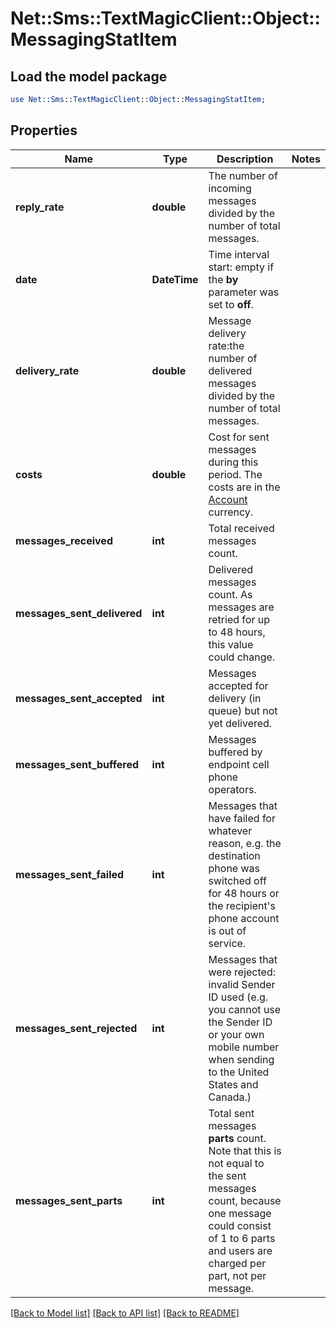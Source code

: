 # Net::Sms::TextMagicClient::Object::MessagingStatItem

## Load the model package
```perl
use Net::Sms::TextMagicClient::Object::MessagingStatItem;
```

## Properties
Name | Type | Description | Notes
------------ | ------------- | ------------- | -------------
**reply_rate** | **double** | The number of incoming messages divided by the number of total messages. | 
**date** | **DateTime** | Time interval start: empty if the **by** parameter was set to **off**.  | 
**delivery_rate** | **double** | Message delivery rate:the number of delivered messages divided by the number of total messages. | 
**costs** | **double** | Cost for sent messages during this period. The costs are in the [Account](http://docs.textmagictesting.com/#tag/User) currency.  | 
**messages_received** | **int** | Total received messages count. | 
**messages_sent_delivered** | **int** | Delivered messages count. As messages are retried for up to 48 hours, this value could change. | 
**messages_sent_accepted** | **int** | Messages accepted for delivery (in queue) but not yet delivered. | 
**messages_sent_buffered** | **int** | Messages buffered by endpoint cell phone operators. | 
**messages_sent_failed** | **int** | Messages that have failed for whatever reason, e.g. the destination phone was switched off for 48 hours or the recipient&#39;s phone account is out of service. | 
**messages_sent_rejected** | **int** | Messages that were rejected: invalid Sender ID used (e.g. you cannot use the Sender ID or your own mobile number when sending to the United States and Canada.)  | 
**messages_sent_parts** | **int** | Total sent messages **parts** count. Note that this is not equal to the sent messages count, because one message could consist of 1 to 6 parts and users are charged per part, not per message. | 

[[Back to Model list]](../README.md#documentation-for-models) [[Back to API list]](../README.md#documentation-for-api-endpoints) [[Back to README]](../README.md)



